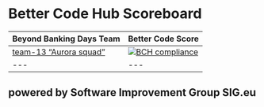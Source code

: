 # Better Code Hub Scoreboard 

Beyond Banking Days Team | Better Code Score
--- | ---
[team-13 “Aurora squad”](https://bettercodehub.com/edge/badge/BeyondBankingDays/team-13) | [![BCH compliance](https://bettercodehub.com/edge/badge/BeyondBankingDays/team-13?branch=master&token=89879945bf934fd7b4a18c64bfe0eaad49fc9198)](https://bettercodehub.com/)
--- | ---

## powered by Software Improvement Group SIG.eu
